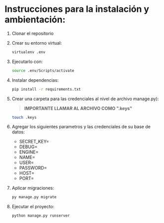 # Instrucciones para la instalación y ambientación:
1. Clonar el repositorio

2. Crear su entorno virtual:
    ```bash
    virtualenv .env
    ```

3. Ejecutarlo con:
    ```bash
    source .env/Scripts/activate
    ```

4. Instalar dependencias:
    ```bash
    pip install -r requirements.txt
    ```

5. Crear una carpeta para las credenciales al nivel de archivo manage.py):
    > **IMPORTANTE LLAMAR AL ARCHIVO COMO ".keys"**
    ```bash
    touch .keys
    ```

6. Agregar los siguientes parametros y las credenciales de su base de datos:
    - SECRET_KEY=
    - DEBUG=
    - ENGINE=
    - NAME=
    - USER=
    - PASSWORD=
    - HOST=
    - PORT=

6. Aplicar migraciones:
    ```bash
    py manage.py migrate
    ```

7. Ejecutar el proyecto:
    ```bash
    python manage.py runserver 
    ```